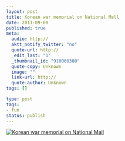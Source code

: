 ```yaml
---
layout: post
title: Korean war memorial on National Mall
date: 2011-09-08
published: true
meta:
  audio: http://
  aktt_notify_twitter: "no"
  quote-url: http://
  _edit_last: "1"
  _thumbnail_id: "910060300"
  quote-copy: Unknown
  image: ""
  link-url: http://
  quote-author: Unknown
tags: []

type: post
tags:
- fun
status: publish
---
```



[![](http://media.eick.us/2011/09/2011-09-05-at-13-44-47-500x333.jpg "Korean war memorial on National Mall")](http://media.eick.us/2011/09/2011-09-05-at-13-44-47.jpg)
